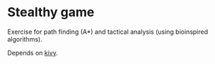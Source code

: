 Stealthy game
=============

Exercise for path finding (A*) and tactical analysis (using bioinspired algorithms).

Depends on [kivy].

[kivy]: http://kivy.org/